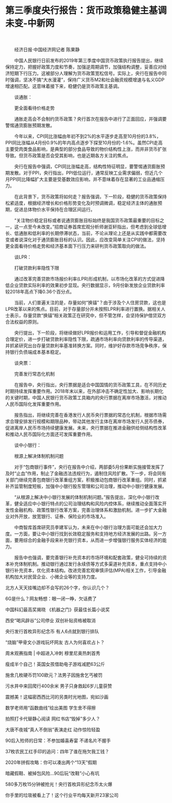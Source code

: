 # 第三季度央行报告：货币政策稳健主基调未变-中新网

　　

　　经济日报·中国经济网记者 陈果静

　　中国人民银行日前发布的2019年第三季度中国货币政策执行报告提出，继续保持定力，把握好政策力度和节奏，加强逆周期调节，加强结构调整，妥善应对经济短期下行压力。这被部分人理解为货币政策宽松信号。实际上，央行在报告中同时强调，坚决不搞“大水漫灌”，保持广义货币M2和社会融资规模增速与名义GDP增速相匹配。这意味着接下来，稳健仍是货币政策主基调。

　　谈通胀：

　　更全面看待价格走势

　　通胀走高会不会制约货币政策？央行首次在报告中进行了正面回应，并强调要警惕通货膨胀预期发散。

　　今年以来，CPI同比涨幅由年初不到2%的水平逐步走高至10月份的3.8%，PPI同比涨幅从4月份0.9%的年内高点逐步下探至10月份的-1.6%。虽然CPI走高主要受肉类食品影响，是典型的部分食品导致的物价结构性上涨，而并非货币扩张导致。但货币政策是否会受其影响，也是近期各方关注的焦点。

　　央行在报告中强调，CPI同比涨幅走高，结构性特征明显，要警惕通货膨胀预期发散。对于PPI，央行指出，PPI低位运行，通常反映工业需求偏弱，但近几个月PPI同比降幅扩大主要是受基数效应影响，并不意味着存在显著的工业品通缩压力。

　　在此背景下，货币政策将如何走？报告强调，下一阶段，稳健的货币政策保持松紧适度，根据经济增长和价格形势变化及时预调微调，稳定经济主体的通胀预期，促进总体物价水平保持在合理区间运行。

　　“关注物价稳定目标或者说通货膨胀目标始终是我国货币政策最重要的目标之一，这一点至今未改变。”招商证券首席宏观分析师谢亚轩指出，但考虑到全球低增长、低通胀和低利率的长期停滞状态，当前，不论从理论上还是从实践中都需要改变或者说深化对于通货膨胀目标的认识。因此，应改变简单关注CPI的做法，坚持更全面看待价格走势和经济基本面下行压力来研判货币政策取向的做法。

　　谈LPR：

　　打破贷款利率隐性下限

　　通过改革完善贷款市场报价利率(LPR)形成机制，以市场化改革的方式促进降低企业贷款实际利率的效果初步显现。央行数据显示，9月份新发放企业贷款利率较2018年高点下降0.36个百分点。

　　当前，人们普遍关注的是，存量如何“换锚”？由于涉及个人住房贷款，这也是LPR改革以来的焦点。目前，对于存量部分并未按照LPR利率进行置换。据相关人士表示，存量贷款“换锚”相关政策正在研究中，但不管怎样，会坚持保护借贷双方合法权益的原则。

　　央行提出，下一阶段，将继续做好LPR报价和运用工作，引导和督促金融机构合理定价，进一步打破贷款利率隐性下限，疏通市场利率向贷款利率的传导渠道，并抓紧研究出台存量贷款利率基准转换方案。同时，维护好存款市场竞争秩序，保持银行负债端成本基本稳定。

　　谈央票：

　　完善发行常态化机制

　　在报告中，央行指出，央行票据是适合中国国情的货币政策工具，在不同历史时期持续发挥重要作用。2018年末以来，在外部冲击不确定性加大、影响长期化的关键时期，中国人民银行货币政策工具箱内的央行票据在离岸市场激活，对推动人民币国际化发挥重要作用。

　　报告指出，将继续完善在香港发行人民币央行票据的常态化机制，根据市场需求合理安排发行规模和期限品种，带动其他发行主体在离岸市场发行人民币债券，促进离岸人民币市场持续健康发展。未来，央行票据在推进金融供给侧结构性改革和推动人民币国际化方面还可发挥重要作用。

　　谈中小银行：

　　根源上解决体制机制问题

　　对于“包商银行事件”，央行在报告中介绍，两部委5月份果断实施接管发挥了及时“止血”作用，制止了金融违法违规行为，遏制住风险扩散。下一步，将会同有关部门继续完善包商银行改革重组方案，积极推动包商银行改革重组。同时，抓紧补齐监管制度短板，加强中小银行股东管理和公司治理，推动中小银行健康发展。

　　“从根源上解决中小银行发展的体制机制问题。”报告提出，深化中小银行改革，健全适应中小银行特点的公司治理结构和风险内控体系，继续推动全面落实开发性金融机构、政策性银行改革方案，完善治理体系和激励机制。进一步扩大金融业对外开放，放宽银行、证券、保险业的市场准入。

　　中商智库首席研究员李建军认为，未来在中小银行治理方面可能还会加大力度。一方面，要让中小银行找到长效稳定服务和支持地方经济发展的出路。另一方面，要用综合的金融手段来补充银行资本，从而进一步增强银行服务实体经济的能力。

　　报告中也强调，要完善银行补充资本的市场环境和配套政策，健全可持续的资本补充体制机制。推动银行通过发行永续债等方式多渠道补充资本，重点支持中小银行补充资本，优化资本结构。改进完善宏观审慎评估(MPA)相关工作，引导金融机构加大对民营企业、小微企业等的支持力度。

北方人天天挂嘴边却不会写的26个字，你认识几个？

6G是什么？网友畅想：眼一闭一睁，欠话费了

中国科幻最高奖揭晓 《机器之门》获最佳长篇小说奖

西安“喝风辟谷”公司停业 双创补贴资格被取消

央行发行首枚异形纪念币 有人6点就到银行排队

“烧脑”甲骨文小游戏玩坏网友 古人为何喜欢占卜？

周末观赛指南 | 中超进入冲刺 穆里尼奥热刺首秀

瘦成半个自己！英国女孩借助电子游戏减肥63公斤

施舍几枚硬币罚100欧元？法男子因施舍乞丐被罚

污水井中来回爬行400余米 男子只身救起6岁儿童获赞

震撼美！这幅密西西比河的另类时光地图，宛如沙画

数学老师用“函数曲线”绘出美图 学生舍不得擦

拍照打卡代替静心阅读 网红书店“毁掉”多少人？

大唐不夜城“真人不倒翁”表演走红 动作惊险轻盈

90后入殓师的日常：不参加婚喜寿宴 不递名片不握手

37枚农民工红手印的追问：四年了谁在拖欠我工钱？

2020年拼假攻略：你可以凑出两个“13天”假期

暗藏假鞋、被掉包风险…90后玩“改鞋”小心有坑

580多万枚15分钟被抢光！央行首枚异形纪念币太火爆

你手里的垃圾被看上了！这个行业平均每天新开23家公司
